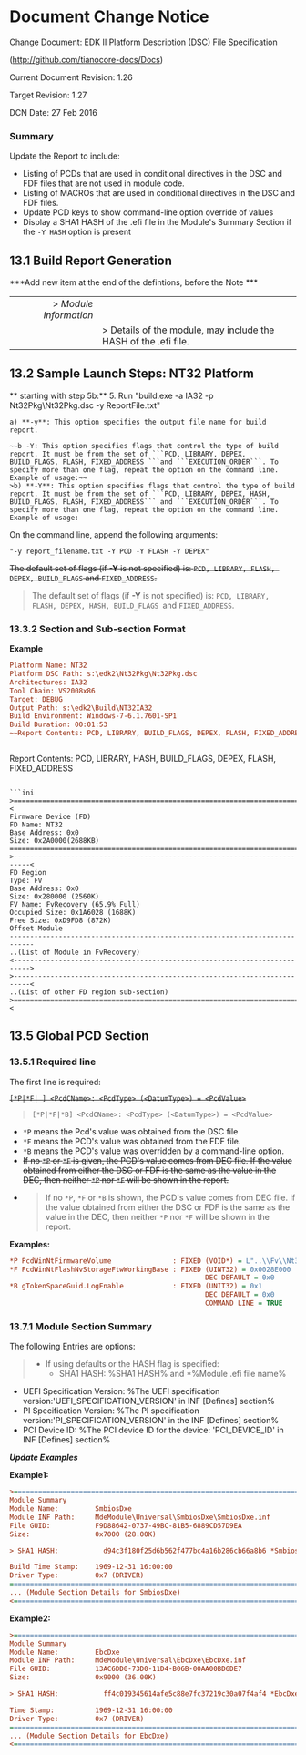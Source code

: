 # Document Change Notice


Change Document: EDK II Platform Description (DSC) File Specification

(http://github.com/tianocore-docs/Docs)

Current Document Revision: 1.26

Target Revision: 1.27

DCN Date: 27 Feb 2016

### Summary

Update the Report to include:
* Listing of PCDs that are used in conditional directives in the DSC and FDF files that are not used in module code.
* Listing of MACROs that are used in conditional directives in the DSC and FDF files.
* Update PCD keys to show command-line option override of values
* Display a SHA1 HASH of the .efi file in the Module's Summary Section if the ```-Y HASH``` option is present


## 13.1 Build Report Generation

***Add new item at the end of the defintions, before the Note ***

|  |   |
| ---: | :--- |
| > *Module Information*| |
|  | > Details of the module, may include the HASH of the .efi file.|


## 13.2 Sample Launch Steps: NT32 Platform

** starting with step 5b:**
5. Run "build.exe -a IA32 -p Nt32Pkg\Nt32Pkg.dsc -y ReportFile.txt"

    a) **-y**: This option specifies the output file name for build report.
    
    ~~b -Y: This option specifies flags that control the type of build report. It must be from the set of ```PCD, LIBRARY, DEPEX, BUILD_FLAGS, FLASH, FIXED_ADDRESS ```and ```EXECUTION_ORDER```. To specify more than one flag, repeat the option on the command line. Example of usage:~~
    >b)	**-Y**: This option specifies flags that control the type of build report. It must be from the set of ```PCD, LIBRARY, DEPEX, HASH, BUILD_FLAGS, FLASH, FIXED_ADDRESS``` and ```EXECUTION_ORDER```. To specify more than one flag, repeat the option on the command line. Example of usage:
On the command line, append the following arguments:

```"-y report_filename.txt -Y PCD -Y FLASH -Y DEPEX"```

~~The default set of flags (if **-Y** is not specified) is: ```PCD, LIBRARY, FLASH, DEPEX, BUILD_FLAGS``` and ```FIXED_ADDRESS```.~~


>The default set of flags (if **-Y** is not specified) is: ```PCD, LIBRARY, FLASH, DEPEX, HASH, BUILD_FLAGS ```and ```FIXED_ADDRESS```.

### 13.3.2 Section and Sub-section Format

**Example**
```ini
Platform Name: NT32
Platform DSC Path: s:\edk2\Nt32Pkg\Nt32Pkg.dsc
Architectures: IA32
Tool Chain: VS2008x86
Target: DEBUG
Output Path: s:\edk2\Build\NT32IA32
Build Environment: Windows-7-6.1.7601-SP1
Build Duration: 00:01:53
~~Report Contents: PCD, LIBRARY, BUILD_FLAGS, DEPEX, FLASH, FIXED_ADDRESS~~
```
> ```ini
Report Contents: PCD, LIBRARY, HASH, BUILD_FLAGS, DEPEX, FLASH, FIXED_ADDRESS
```

```ini
>==========================================================================<
Firmware Device (FD)
FD Name: NT32
Base Address: 0x0
Size: 0x2A0000(2688KB)
============================================================================
>--------------------------------------------------------------------------<
FD Region
Type: FV
Base Address: 0x0
Size: 0x280000 (2560K)
FV Name: FvRecovery (65.9% Full)
Occupied Size: 0x1A6028 (1688K)
Free Size: 0xD9FD8 (872K)
Offset Module
----------------------------------------------------------------------------
..(List of Module in FvRecovery)
<-------------------------------------------------------------------------->
>--------------------------------------------------------------------------<
..(List of other FD region sub-section)
>==========================================================================<
```

## 13.5 Global PCD Section

### 13.5.1 Required line
The first line is required:

~~```[*P|*F| ] <PcdCName>: <PcdType> (<DatumType>) = <PcdValue>```~~
>```[*P|*F|*B] <PcdCName>: <PcdType> (<DatumType>) = <PcdValue>```

* ```*P``` means the Pcd's value was obtained from the DSC file
* ```*F``` means the PCD's value was obtained from the FDF file.
* ```*B``` means the PCD's value was overridden by a command-line option.
* ~~If no ```*P``` or ```*F``` is given, the PCD's value comes from DEC file. If the value obtained from either the DSC or FDF is the same as the value in the DEC, then neither ```*P``` nor ```*F``` will be shown in the report.~~
* >If no ```*P```, ```*F``` or ```*B``` is shown, the PCD's value comes from DEC file. If the value obtained from either the DSC or FDF is the same as the value in the DEC, then neither ```*P``` nor ```*F``` will be shown in the report.

**Examples:**
```ini
*P PcdWinNtFirmwareVolume               : FIXED (VOID*) = L"..\\Fv\\Nt32.fd"
*F PcdWinNtFlashNvStorageFtwWorkingBase : FIXED (UINT32) = 0x0028E000
                                                DEC DEFAULT = 0x0
*B gTokenSpaceGuid.LogEnable            : FIXED (UNIT32) = 0x1
                                                DEC DEFAULT = 0x0
                                                COMMAND LINE = TRUE

```

### 13.7.1 Module Section Summary

The following Entries are options:
> * If using defaults or the HASH flag is specified:
>   * SHA1 HASH:  %SHA1 HASH% and *%Module .efi file name%

* UEFI Specification Version: %The UEFI specification
version:'UEFI_SPECIFICATION_VERSION' in INF [Defines] section%
* PI Specification Version: %The PI specification version:'PI_SPECIFICATION_VERSION'
in the INF [Defines] section%
* PCI Device ID: %The PCI device ID for the device: 'PCI_DEVICE_ID' in INF [Defines]
section%

***Update Examples***

**Example1:**
```ini
>==========================================================================<
Module Summary
Module Name:         SmbiosDxe
Module INF Path:     MdeModule\Universal\SmbiosDxe\SmbiosDxe.inf
File GUID:           F9D88642-0737-49BC-81B5-6889CD57D9EA
Size:                0x7000 (28.00K)

> SHA1 HASH:           d94c3f180f25d6b562f477bc4a16b286cb66a8b6 *SmbiosDxe.efi

Build Time Stamp:    1969-12-31 16:00:00
Driver Type:         0x7 (DRIVER)
============================================================================
... (Module Section Details for SmbiosDxe)
<==========================================================================>
```

**Example2:**
```ini
>==========================================================================<
Module Summary
Module Name:         EbcDxe
Module INF Path:     MdeModule\Universal\EbcDxe\EbcDxe.inf
File GUID:           13AC6DD0-73D0-11D4-B06B-00AA00BD6DE7
Size:                0x9000 (36.00K)

> SHA1 HASH:           ff4c019345614afe5c88e7fc37219c30a07f4af4 *EbcDxe.efi

Time Stamp:          1969-12-31 16:00:00
Driver Type:         0x7 (DRIVER)
============================================================================
... (Module Section Details for EbcDxe)
<==========================================================================>
```
